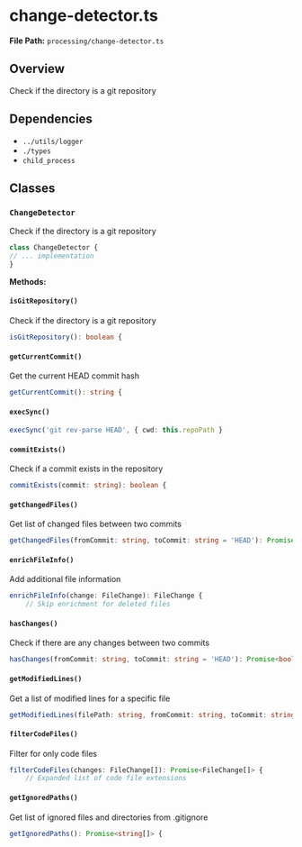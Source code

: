 # change-detector.ts

**File Path:** `processing/change-detector.ts`

## Overview

Check if the directory is a git repository

## Dependencies

- `../utils/logger`
- `./types`
- `child_process`

## Classes

### `ChangeDetector`

Check if the directory is a git repository

```typescript
class ChangeDetector {
// ... implementation
}
```

**Methods:**

#### `isGitRepository()`

Check if the directory is a git repository

```typescript
isGitRepository(): boolean {
```

#### `getCurrentCommit()`

Get the current HEAD commit hash

```typescript
getCurrentCommit(): string {
```

#### `execSync()`

```typescript
execSync('git rev-parse HEAD', { cwd: this.repoPath }
```

#### `commitExists()`

Check if a commit exists in the repository

```typescript
commitExists(commit: string): boolean {
```

#### `getChangedFiles()`

Get list of changed files between two commits

```typescript
getChangedFiles(fromCommit: string, toCommit: string = 'HEAD'): Promise<FileChange[]> {
```

#### `enrichFileInfo()`

Add additional file information

```typescript
enrichFileInfo(change: FileChange): FileChange {
    // Skip enrichment for deleted files
```

#### `hasChanges()`

Check if there are any changes between two commits

```typescript
hasChanges(fromCommit: string, toCommit: string = 'HEAD'): Promise<boolean> {
```

#### `getModifiedLines()`

Get a list of modified lines for a specific file

```typescript
getModifiedLines(filePath: string, fromCommit: string, toCommit: string = 'HEAD'): Promise<number[]> {
```

#### `filterCodeFiles()`

Filter for only code files

```typescript
filterCodeFiles(changes: FileChange[]): Promise<FileChange[]> {
    // Expanded list of code file extensions
```

#### `getIgnoredPaths()`

Get list of ignored files and directories from .gitignore

```typescript
getIgnoredPaths(): Promise<string[]> {
```

